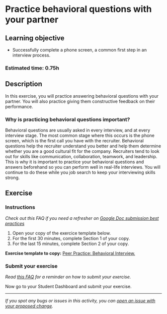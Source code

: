# Practice behavioral questions with your partner

## Learning objective

- Successfully complete a phone screen, a common first step in an interview process.

### **Estimated time**: 0.75h

## Description

 In this exercise, you will practice answering behavioral questions with your partner. You will also practice giving them constructive feedback on their performance.

### Why is practicing behavioral questions important?

Behavioral questions are usually asked in every interview, and at every interview stage. The most common stage where this occurs is the phone screen, which is the first call you have with the recruiter. Behavioral questions help the recruiter understand you better and help them determine whether you are a good cultural fit for the company. Recruiters tend to look out for skills like communication, collaboration, teamwork, and leadership. This is why it is important to practice your behavioral questions and answers beforehand so you can perform well in real-life interviews. You will continue to do these while you job search to keep your interviewing skills strong. 

## Exercise

### Instructions

*Check out this FAQ if you need a refresher on [Google Doc submission best practices](https://microverse.zendesk.com/hc/en-us/articles/360063156813)*

1. Open your copy of the exercice template below.
2. For the first 30 minutes, complete Section 1 of your copy.
3. For the last 15 minutes, complete Section 2 of your copy.

**Exercise template to copy:** [Peer Practice: Behavioral Interview](https://docs.google.com/document/d/1YXecPotWSQP5kpJ1-X5zMUROJyGayEFvIaI2UQoF1kY/edit#heading=h.4v79h1pc9f1j)[.](https://docs.google.com/document/d/14Aq7O7w0sP-11w4gxEMnnWV8eid6n721RUSC9SrqUso/edit?usp=sharing)

### Submit your exercise

*Read [this FAQ](https://microverse.zendesk.com/hc/en-us/articles/360061344234) for a reminder on how to submit your exercise.* 

Now go to your Student Dashboard and submit your exercise.


------

_If you spot any bugs or issues in this activity, you can [open an issue with your proposed change](https://github.com/microverseinc/curriculum-transversal-skills/blob/main/git-github/articles/open_issue.md)._
